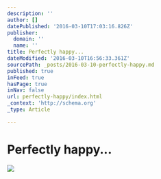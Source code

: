 ```yaml
---
description: ''
author: []
datePublished: '2016-03-10T17:03:16.826Z'
publisher:
  domain: ''
  name: ''
title: Perfectly happy...
dateModified: '2016-03-10T16:56:33.361Z'
sourcePath: _posts/2016-03-10-perfectly-happy.md
published: true
inFeed: true
hasPage: true
inNav: false
url: perfectly-happy/index.html
_context: 'http://schema.org'
_type: Article

---
```

# Perfectly happy...
![](https://the-grid-user-content.s3-us-west-2.amazonaws.com/e3fc9a71-7c08-4397-85f5-1a2e6632d74e.png)